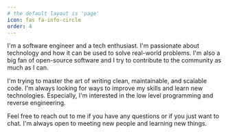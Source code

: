 ```yaml
---
# the default layout is 'page'
icon: fas fa-info-circle
order: 4
---
```


I'm a software engineer and a tech enthusiast. I'm passionate about technology and how it can be used to solve real-world problems. I'm also a big fan of open-source software and I try to contribute to the community as much as I can.

I'm trying to master the art of writing clean, maintainable, and scalable code. I'm always looking for ways to improve my skills and learn new technologies. Especially, I'm interested in the low level programming and reverse engineering.

Feel free to reach out to me if you have any questions or if you just want to chat. I'm always open to meeting new people and learning new things.

